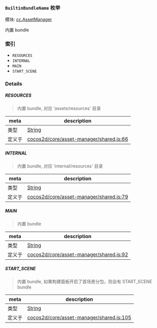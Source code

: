 ### `BuiltinBundleName` 枚举



模块: [cc.AssetManager](../modules/cc.AssetManager.md)


内置 bundle


### 索引
  - `RESOURCES`
  - `INTERNAL`
  - `MAIN`
  - `START_SCENE`

### Details


##### RESOURCES

> 内置 bundle, 对应 'assets/resources' 目录

| meta | description |
|------|-------------|
| 类型 | <a href="https://developer.mozilla.org/en/JavaScript/Reference/Global_Objects/String" class="crosslink external" target="_blank">String</a> |
| 定义于 | [cocos2d/core/asset-manager/shared.js:66](https://github.com/cocos-creator/engine/blob/f495398f4307775f0f733162e3d128d81e063063/cocos2d/core/asset-manager/shared.js#L66) |



##### INTERNAL

> 内置 bundle, 对应 'internal/resources' 目录

| meta | description |
|------|-------------|
| 类型 | <a href="https://developer.mozilla.org/en/JavaScript/Reference/Global_Objects/String" class="crosslink external" target="_blank">String</a> |
| 定义于 | [cocos2d/core/asset-manager/shared.js:79](https://github.com/cocos-creator/engine/blob/f495398f4307775f0f733162e3d128d81e063063/cocos2d/core/asset-manager/shared.js#L79) |



##### MAIN

> 内置 bundle

| meta | description |
|------|-------------|
| 类型 | <a href="https://developer.mozilla.org/en/JavaScript/Reference/Global_Objects/String" class="crosslink external" target="_blank">String</a> |
| 定义于 | [cocos2d/core/asset-manager/shared.js:92](https://github.com/cocos-creator/engine/blob/f495398f4307775f0f733162e3d128d81e063063/cocos2d/core/asset-manager/shared.js#L92) |



##### START_SCENE

> 内置 bundle, 如果构建面板开启了首场景分包，则会有 START_SCENE bundle

| meta | description |
|------|-------------|
| 类型 | <a href="https://developer.mozilla.org/en/JavaScript/Reference/Global_Objects/String" class="crosslink external" target="_blank">String</a> |
| 定义于 | [cocos2d/core/asset-manager/shared.js:105](https://github.com/cocos-creator/engine/blob/f495398f4307775f0f733162e3d128d81e063063/cocos2d/core/asset-manager/shared.js#L105) |


